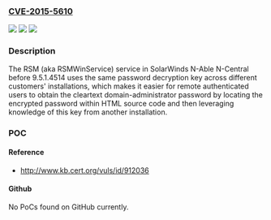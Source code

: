 ### [CVE-2015-5610](https://cve.mitre.org/cgi-bin/cvename.cgi?name=CVE-2015-5610)
![](https://img.shields.io/static/v1?label=Product&message=n%2Fa&color=blue)
![](https://img.shields.io/static/v1?label=Version&message=n%2Fa&color=blue)
![](https://img.shields.io/static/v1?label=Vulnerability&message=n%2Fa&color=brighgreen)

### Description

The RSM (aka RSMWinService) service in SolarWinds N-Able N-Central before 9.5.1.4514 uses the same password decryption key across different customers' installations, which makes it easier for remote authenticated users to obtain the cleartext domain-administrator password by locating the encrypted password within HTML source code and then leveraging knowledge of this key from another installation.

### POC

#### Reference
- http://www.kb.cert.org/vuls/id/912036

#### Github
No PoCs found on GitHub currently.

